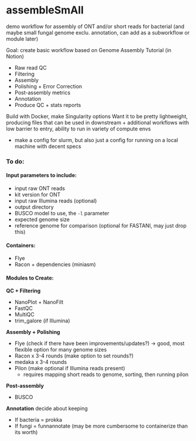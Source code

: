 # assembleSmAll
demo workflow for assembly of ONT and/or short reads for bacterial (and maybe small fungal genome exclu. annotation, can add as a subworkflow or module later)


Goal: create basic workflow based on Genome Assembly Tutorial (in Notion)
  * Raw read QC
  * Filtering
  * Assembly
  * Polishing + Error Correction
  * Post-assembly metrics
  * Annotation
  * Produce QC + stats reports

Build with Docker, make Singularity options
Want it to be pretty lightweight, producing files that can be used in downstream + additional workflows with low barrier to entry, ability to run in variety of compute envs
  * make a config for slurm, but also just a config for running on a local machine with decent specs

### To do:

#### Input parameters to include:
* input raw ONT reads
* kit version for ONT
* input raw Illumina reads (optional)
* output directory
* BUSCO model to use, the `-l` parameter
* expected genome size
* reference genome for comparison (optional for FASTANI, may just drop this)


#### Containers:
- Flye
- Racon + dependencies (miniasm)

#### Modules to Create:

**QC + Filtering**
- NanoPlot + NanoFilt
- FastQC
- MultiQC
- trim_galore (if Illumina)


**Assembly + Polishing**
- Flye (check if there have been improvements/updates?) -> good, most flexible option for many genome sizes 
- Racon x 3-4 rounds (make option to set rounds?)
- medaka x 3-4 rounds
- Pilon (make optional if Illumina reads present)
    - requires mapping short reads to genome, sorting, then running pilon

**Post-assembly**
- BUSCO


**Annotation**
decide about keeping

- If bacteria = prokka
- If fungi = funnannotate (may be more cumbersome to containerize than its worth)
